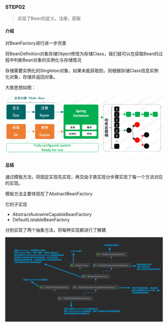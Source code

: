 ### STEP02

> 实现了Bean的定义，注册，获取

#### 介绍

对BeanFactory进行进一步完善

将BeanDefinition对象存储Object修改为存储Class，我们就可以在获取Bean的过程中判断Bean对象的实例化与存储情况

存储需要实例化的Singleton对象，如果未能获取到，则根据存储Class信息实例化对象，存储并返回对象。

大致思想如图：

![image-20230313180508602](https://raw.githubusercontent.com/yancy0109/image/main/img/image-20230313180508602.png)

#### 总结

通过模板方法，将固定实现先实现，再交由子类实现分步骤实现了每一个方法对应的实现。

模板方法主要体现在了AbstractBeanFactory

它的子实现

- AbstractAutowireCapableBeanFactory
- DefaultListableBeanFactory

分别实现了两个抽象方法，将每种实现都进行了解耦

![image-20230313213300381](https://raw.githubusercontent.com/yancy0109/image/main/img/image-20230313213300381.png)
